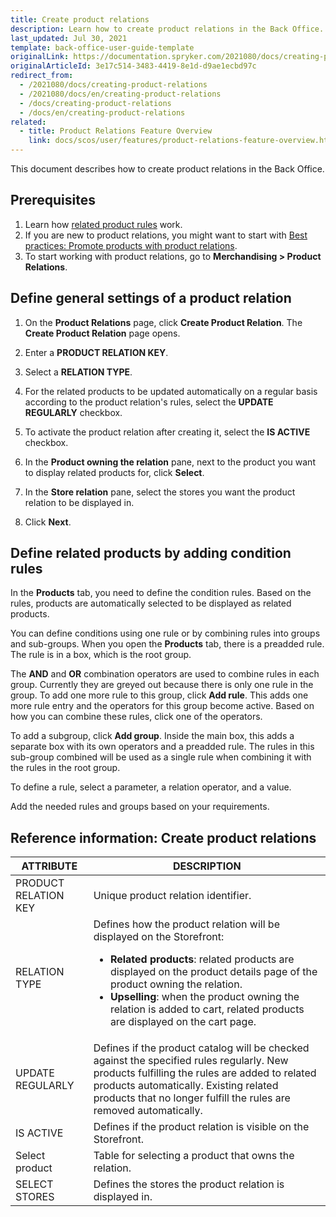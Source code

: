 ```yaml
---
title: Create product relations
description: Learn how to create product relations in the Back Office.
last_updated: Jul 30, 2021
template: back-office-user-guide-template
originalLink: https://documentation.spryker.com/2021080/docs/creating-product-relations
originalArticleId: 3e17c514-3483-4419-8e1d-d9ae1ecbd97c
redirect_from:
  - /2021080/docs/creating-product-relations
  - /2021080/docs/en/creating-product-relations
  - /docs/creating-product-relations
  - /docs/en/creating-product-relations
related:
  - title: Product Relations Feature Overview
    link: docs/scos/user/features/product-relations-feature-overview.html
---
```


This document describes how to create product relations in the Back Office.

## Prerequisites

1. Learn how [related product rules](/docs/scos/user/features/product-relations-feature-overview.html#related-product-rules) work.
2. If you are new to product relations, you might want to start with [Best practices: Promote products with product relations](/docs/scos/user/back-office-user-guides/merchandising/product-relations/best-practices-promote-products-with-product-relations.html).
3. To start working with product relations, go to **Merchandising&nbsp;<span aria-label="and then">></span> Product Relations**.

## Define general settings of a product relation

1. On the **Product Relations** page, click **Create Product Relation**.
    The **Create Product Relation** page opens.
2. Enter a **PRODUCT RELATION KEY**.
3. Select a **RELATION TYPE**.
4. For the related products to be updated automatically on a regular basis according to the product relation's rules, select the **UPDATE REGULARLY** checkbox.
5. To activate the product relation after creating it, select the **IS ACTIVE** checkbox.
6. In the **Product owning the relation** pane, next to the product you want to display related products for, click **Select**.

7. In the **Store relation** pane, select the stores you want the product relation to be displayed in.

8. Сlick **Next**.

## Define related products by adding condition rules

In the **Products** tab, you need to define the condition rules. Based on the rules, products are automatically selected to be displayed as related products.

You can define conditions using one rule or by combining rules into groups and sub-groups. When you open the **Products** tab, there is a preadded rule. The rule is in a box, which is the root group.

The **AND** and **OR** combination operators are used to combine rules in each group. Currently they are greyed out because there is only one rule in the group. To add one more rule to this group, click **Add rule**. This adds one more rule entry and the operators for this group become active. Based on how you can combine these rules, click one of the operators.

To add a subgroup, click **Add group**. Inside the main box, this adds a separate box with its own operators and a preadded rule. The rules in this sub-group combined will be used as a single rule when combining it with the rules in the root group.

To define a rule, select a parameter, a relation operator, and a value.

Add the needed rules and groups based on your requirements.


## Reference information: Create product relations

| ATTRIBUTE | DESCRIPTION |
| --- | --- |
| PRODUCT RELATION KEY | Unique product relation identifier. |
| RELATION TYPE | Defines how the product relation will be displayed on the Storefront: <ul><li>**Related products**: related products are displayed on the product details page of the product owning the relation.</li><li>**Upselling**: when the product owning the relation is added to cart, related products are displayed on the cart page.</li></ul>|
| UPDATE REGULARLY  | Defines if the product catalog will be checked against the specified rules regularly. New products fulfilling the rules are added to related products automatically. Existing related products that no longer fulfill the rules are removed automatically. |
| IS ACTIVE | Defines if the product relation is visible on the Storefront. |
| Select product | Table for selecting a product that owns the relation. |
| SELECT STORES | Defines the stores the product relation is displayed in. |
